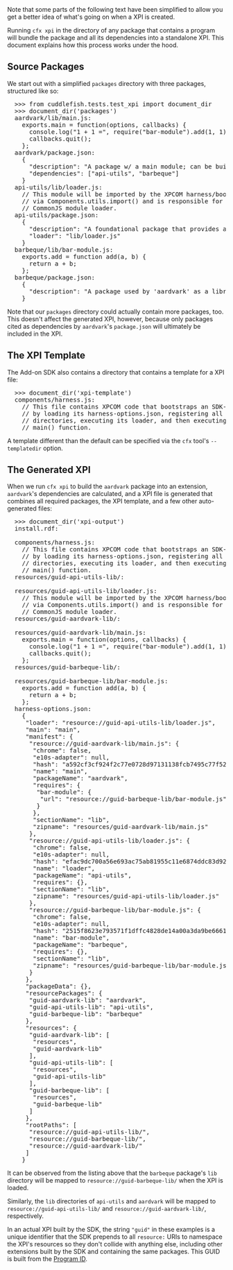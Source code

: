 <span class="aside">
Note that some parts of the following text have been simplified to
allow you get a better idea of what's going on when a XPI is created.
</span>

Running `cfx xpi` in the directory of any package that contains a program
will bundle the package and all its dependencies
into a standalone XPI. This document explains how this process
works under the hood.

Source Packages
---------------

We start out with a simplified `packages` directory with three
packages, structured like so:

<pre>
  >>> from cuddlefish.tests.test_xpi import document_dir
  >>> document_dir('packages')
  aardvark/lib/main.js:
    exports.main = function(options, callbacks) {
      console.log("1 + 1 =", require("bar-module").add(1, 1));
      callbacks.quit();
    };
  aardvark/package.json:
    {
      "description": "A package w/ a main module; can be built into an extension.",
      "dependencies": ["api-utils", "barbeque"]
    }
  api-utils/lib/loader.js:
    // This module will be imported by the XPCOM harness/boostrapper
    // via Components.utils.import() and is responsible for creating a
    // CommonJS module loader.
  api-utils/package.json:
    {
      "description": "A foundational package that provides a CommonJS module loader implementation.",
      "loader": "lib/loader.js"
    }
  barbeque/lib/bar-module.js:
    exports.add = function add(a, b) {
      return a + b;
    };
  barbeque/package.json:
    {
      "description": "A package used by 'aardvark' as a library."
    }
</pre>

Note that our `packages` directory could actually contain more
packages, too. This doesn't affect the generated XPI, however, because
only packages cited as dependencies by `aardvark`'s `package.json` will
ultimately be included in the XPI.

The XPI Template
----------------

The Add-on SDK also contains a directory that contains a template for
a XPI file:

<pre>
  >>> document_dir('xpi-template')
  components/harness.js:
    // This file contains XPCOM code that bootstraps an SDK-based add-on
    // by loading its harness-options.json, registering all its resource
    // directories, executing its loader, and then executing its program's
    // main() function.
</pre>

A template different than the default can be specified via the
`cfx` tool's `--templatedir` option.

The Generated XPI
-----------------

When we run `cfx xpi` to build the `aardvark` package into an extension,
`aardvark`'s dependencies are calculated, and a XPI file is generated that
combines all required packages, the XPI template, and a few other
auto-generated files:

<pre>
  >>> document_dir('xpi-output')
  install.rdf:
    <RDF><!-- Extension metadata is here. --></RDF>
  components/harness.js:
    // This file contains XPCOM code that bootstraps an SDK-based add-on
    // by loading its harness-options.json, registering all its resource
    // directories, executing its loader, and then executing its program's
    // main() function.
  resources/guid-api-utils-lib/:
  <BLANKLINE>
  resources/guid-api-utils-lib/loader.js:
    // This module will be imported by the XPCOM harness/boostrapper
    // via Components.utils.import() and is responsible for creating a
    // CommonJS module loader.
  resources/guid-aardvark-lib/:
  <BLANKLINE>
  resources/guid-aardvark-lib/main.js:
    exports.main = function(options, callbacks) {
      console.log("1 + 1 =", require("bar-module").add(1, 1));
      callbacks.quit();
    };
  resources/guid-barbeque-lib/:
  <BLANKLINE>
  resources/guid-barbeque-lib/bar-module.js:
    exports.add = function add(a, b) {
      return a + b;
    };
  harness-options.json:
    {
     "loader": "resource://guid-api-utils-lib/loader.js",
     "main": "main",
     "manifest": {
      "resource://guid-aardvark-lib/main.js": {
       "chrome": false,
       "e10s-adapter": null,
       "hash": "a592cf3cf924f2c77e0728d97131138fcb7495c77f5202ac55c2e0c77ef903c2",
       "name": "main",
       "packageName": "aardvark",
       "requires": {
        "bar-module": {
         "url": "resource://guid-barbeque-lib/bar-module.js"
        }
       },
       "sectionName": "lib",
       "zipname": "resources/guid-aardvark-lib/main.js"
      },
      "resource://guid-api-utils-lib/loader.js": {
       "chrome": false,
       "e10s-adapter": null,
       "hash": "efac9dc700a56e693ac75ab81955c11e6874ddc83d92c11177d643601eaac346",
       "name": "loader",
       "packageName": "api-utils",
       "requires": {},
       "sectionName": "lib",
       "zipname": "resources/guid-api-utils-lib/loader.js"
      },
      "resource://guid-barbeque-lib/bar-module.js": {
       "chrome": false,
       "e10s-adapter": null,
       "hash": "2515f8623e793571f1dffc4828de14a00a3da9be666147f8cebb3b3f1929e4d6",
       "name": "bar-module",
       "packageName": "barbeque",
       "requires": {},
       "sectionName": "lib",
       "zipname": "resources/guid-barbeque-lib/bar-module.js"
      }
     },
     "packageData": {},
     "resourcePackages": {
      "guid-aardvark-lib": "aardvark",
      "guid-api-utils-lib": "api-utils",
      "guid-barbeque-lib": "barbeque"
     },
     "resources": {
      "guid-aardvark-lib": [
       "resources",
       "guid-aardvark-lib"
      ],
      "guid-api-utils-lib": [
       "resources",
       "guid-api-utils-lib"
      ],
      "guid-barbeque-lib": [
       "resources",
       "guid-barbeque-lib"
      ]
     },
     "rootPaths": [
      "resource://guid-api-utils-lib/",
      "resource://guid-barbeque-lib/",
      "resource://guid-aardvark-lib/"
     ]
    }
</pre>

It can be observed from the listing above that the `barbeque` package's `lib`
directory will be mapped to `resource://guid-barbeque-lib/` when the XPI is
loaded.

Similarly, the `lib` directories of `api-utils` and `aardvark` will be
mapped to `resource://guid-api-utils-lib/` and
`resource://guid-aardvark-lib/`, respectively.

In an actual XPI built by the SDK, the string `"guid"` in these
examples is a unique identifier that the SDK prepends to all
`resource:` URIs to namespace the XPI's resources so they don't
collide with anything else, including other extensions built by the
SDK and containing the same packages. This GUID is built from the
[Program ID](#guide/program-id).
